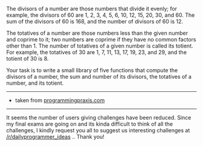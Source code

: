 <div class="md"><p>The divisors of a number are those numbers that divide it evenly; for example, the divisors of 60 are 1, 2, 3, 4, 5, 6, 10, 12, 15, 20, 30, and 60. The sum of the divisors of 60 is 168, and the number of divisors of 60 is 12.</p>
<p>The totatives of a number are those numbers less than the given number and coprime to it; two numbers are coprime if they have no common factors other than 1. The number of totatives of a given number is called its totient. For example, the totatives of 30 are 1, 7, 11, 13, 17, 19, 23, and 29, and the totient of 30 is 8.</p>
<p>Your task is to write a small library of five functions that compute the divisors of a number, the sum and number of its divisors, the totatives of a number, and its totient.</p>
<hr/>
<ul>
<li>taken from <a href="http://programmingpraxis.com/2010/11/26/divisors-and-totatives/">programmingpraxis.com</a></li>
</ul>
<hr/>
<p>It seems the number of users giving challenges have been reduced. Since my final exams are going on and its kinda difficult to think of all the challenges, I kindly request you all to suggest us interesting challenges at <a href="/r/dailyprogrammer_ideas">/r/dailyprogrammer_ideas</a> .. Thank you!</p>
</div>
